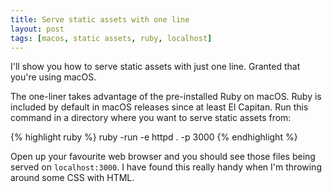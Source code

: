 ```yaml
---
title: Serve static assets with one line
layout: post
tags: [macos, static assets, ruby, localhost]
---
```

I'll show you how to serve static assets with just one line. Granted that you're using macOS.

The one-liner takes advantage of the pre-installed Ruby on macOS. Ruby is included by default in macOS releases since at least El Capitan. Run this command in a directory where you want to serve static assets from:

{% highlight ruby %}
ruby -run -e httpd . -p 3000
{% endhighlight %}

Open up your favourite web browser and you should see those files being served on <code>localhost:3000</code>. I have found this really handy when I'm throwing around some CSS with HTML.
